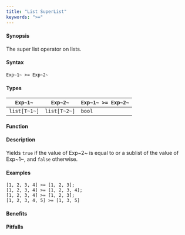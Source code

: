 ```yaml
---
title: "List SuperList"
keywords: ">="
---
```


#### Synopsis

The super list operator on lists.

#### Syntax

`Exp~1~ >= Exp~2~`

#### Types


| `Exp~1~`     |  `Exp~2~`     | `Exp~1~ >= Exp~2~`  |
| --- | --- | --- |
| `list[T~1~]` |  `list[T~2~]` | `bool`                |


#### Function

#### Description

Yields `true` if the value of Exp~2~ is equal to or a sublist of the value of Exp~1~,  and `false` otherwise.

#### Examples

```rascal-shell
[1, 2, 3, 4] >= [1, 2, 3];
[1, 2, 3, 4] >= [1, 2, 3, 4];
[1, 2, 3, 4] >= [1, 2, 3];
[1, 2, 3, 4, 5] >= [1, 3, 5]
```

#### Benefits

#### Pitfalls

